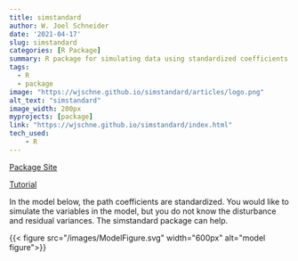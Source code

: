 ```yaml
---
title: simstandard
author: W. Joel Schneider
date: '2021-04-17'
slug: simstandard
categories: [R Package]
summary: R package for simulating data using standardized coefficients
tags:
  - R
  - package
image: "https://wjschne.github.io/simstandard/articles/logo.png"
alt_text: "simstandard"
image_width: 200px
myprojects: [package]
link: "https://wjschne.github.io/simstandard/index.html"
tech_used:
    - R
---
```


[Package Site](https://wjschne.github.io/simstandard/index.html)

[Tutorial](https://wjschne.github.io/simstandard/articles/simstandard_tutorial.html)

In the model below, the path coefficients are standardized. You would like to simulate the variables in the model, but you do not know the disturbance and residual variances. The simstandard package can help.


{{< figure src="/images/ModelFigure.svg" width="600px" alt="model figure">}}

